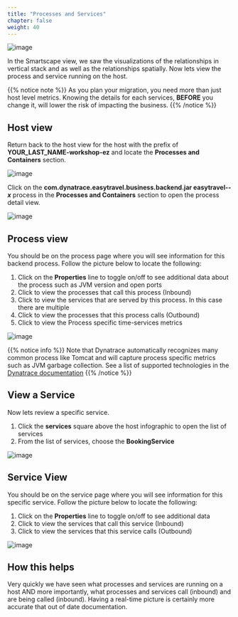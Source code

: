 ```yaml
---
title: "Processes and Services"
chapter: false
weight: 40
---
```


![image](/images/florian.png)

In the Smartscape view, we saw the visualizations of the relationships in vertical stack and as well as the relationships spatially. Now lets view the process and service running on the host.

{{% notice note %}}
As you plan your migration, you need more than just host level metrics.  Knowing the details for each services, **BEFORE** you change it, will lower the risk of impacting the business.
{{% /notice %}}

## Host view

Return back to the host view for the host with the prefix of **YOUR_LAST_NAME-workshop-ez** and locate the **Processes and Containers** section.

![image](/images/host-arrow-process.png)

Click on the **com.dynatrace.easytravel.business.backend.jar easytravel-*-x*** process in the **Processes and Containers** section to open the process detail view.

![image](/images/host-process.png)

## Process view

You should be on the process page where you will see information for this backend process.  Follow the picture below to locate the following:

1. Click on the **Properties** line to toggle on/off to see additional data about the process such as JVM version and open ports
1. Click to view the processes that call this process (Inbound)
1. Click to view the services that are served by this process. In this case there are multiple
1. Click to view the processes that this process calls (Outbound)
1. Click to view the Process specific time-services metrics

![image](/images/process-view.png)

{{% notice info %}}
Note that Dynatrace automatically recognizes many common process like Tomcat and will capture process specific metrics such as JVM garbage collection. See a list of supported technologies in the [Dynatrace documentation](https://www.dynatrace.com/support/help/technology-support/supported-technologies-and-versions/)
{{% /notice %}}

## View a Service

Now lets review a specific service.

1. Click the **services** square above the host infographic to open the list of services
1. From the list of services, choose the **BookingService**

![image](/images/process-view-list.png)

## Service View

You should be on the service page where you will see information for this specific service.  Follow the picture below to locate the following:

1. Click on the **Properties** line to toggle on/off to see additional data
1. Click to view the services that call this service (Inbound)
1. Click to view the services that this service calls (Outbound)

![image](/images/service-view.png)

## How this helps

Very quickly we have seen what processes and services are running on a host AND more importantly, what processes and services call (inbound) and are being called (inbound).  Having a real-time picture is certainly more accurate that out of date documentation.